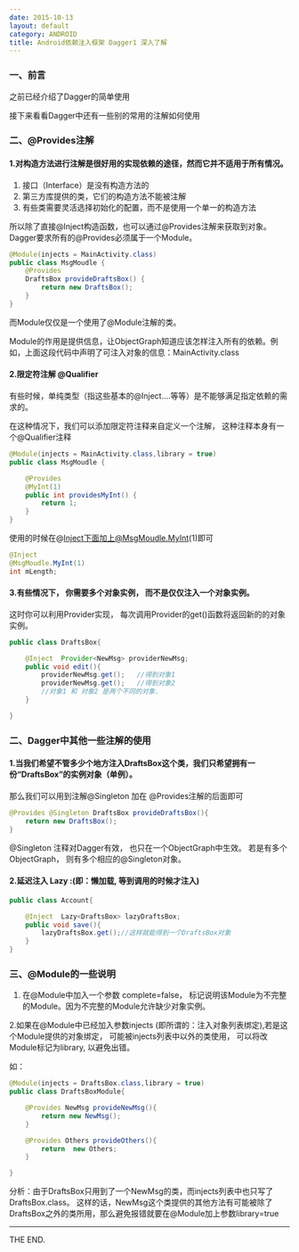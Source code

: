 ```yaml
---
date: 2015-10-13
layout: default
category: ANDROID
title: Android依赖注入框架 Dagger1 深入了解
---
```


### 一、前言

之前已经介绍了Dagger的简单使用

接下来看看Dagger中还有一些别的常用的注解如何使用

<!--more-->

### 二、@Provides注解

#### 1.对构造方法进行注解是很好用的实现依赖的途径，然而它并不适用于所有情况。

1. 接口（Interface）是没有构造方法的
2. 第三方库提供的类，它们的构造方法不能被注解
3. 有些类需要灵活选择初始化的配置，而不是使用一个单一的构造方法

所以除了直接@Inject构造函数，也可以通过@Provides注解来获取到对象。Dagger要求所有的@Provides必须属于一个Module。

```java
@Module(injects = MainActivity.class)
public class MsgMoudle {
    @Provides
    DraftsBox provideDraftsBox() {
        return new DraftsBox();
    }
}
```

而Module仅仅是一个使用了@Module注解的类。

Module的作用是提供信息，让ObjectGraph知道应该怎样注入所有的依赖。例如，上面这段代码中声明了可注入对象的信息：MainActivity.class

#### 2.限定符注解 @Qualifier

有些时候，单纯类型（指这些基本的@Inject....等等）是不能够满足指定依赖的需求的。

在这种情况下，我们可以添加限定符注释来自定义一个注解， 这种注释本身有一个@Qualifier注释

```java
@Module(injects = MainActivity.class,library = true)
public class MsgMoudle {

    @Provides
    @MyInt(1)
    public int providesMyInt() {
        return 1;
    }
}
```

使用的时候在@Inject下面加上@MsgMoudle.MyInt(1)即可

```java
@Inject
@MsgMoudle.MyInt(1)
int mLength;
```

#### 3.有些情况下， 你需要多个对象实例， 而不是仅仅注入一个对象实例。

这时你可以利用Provider实现， 每次调用Provider的get()函数将返回新的<T>的对象实例。

```java
public class DraftsBox{

	@Inject  Provider<NewMsg> providerNewMsg;
	public void edit(){
		providerNewMsg.get();	//得到对象1
		providerNewMsg.get();	//得到对象2
		//对象1 和 对象2 是两个不同的对象.
	}

}
```

### 二、Dagger中其他一些注解的使用

#### 1.当我们希望不管多少个地方注入DraftsBox这个类，我们只希望拥有一份“DraftsBox”的实例对象（单例）。

那么我们可以用到注解@Singleton 加在 @Provides注解的后面即可

```java
@Provides @Singleton DraftsBox provideDraftsBox(){
	return new DraftsBox();
}
```

@Singleton 注释对Dagger有效， 也只在一个ObjectGraph中生效。 若是有多个ObjectGraph， 则有多个相应的@Singleton对象。

#### 2.延迟注入 Lazy :(即：懒加载, 等到调用的时候才注入)

```java
public class Account{

	@Inject  Lazy<DraftsBox> lazyDraftsBox;
	public void save(){
		lazyDraftsBox.get();//这样就能得到一个DraftsBox对象
	}
}
```


### 三、@Module的一些说明

1. 在@Module中加入一个参数 complete=false， 标记说明该Module为不完整的Module。因为不完整的Module允许缺少对象实例。

2.如果在@Module中已经加入参数injects (即所谓的：注入对象列表绑定),若是这个Module提供的对象绑定， 可能被injects列表中以外的类使用， 可以将改Module标记为library, 以避免出错。

如：

```java
@Module(injects = DraftsBox.class,library = true)
public class DraftsBoxModule{

	@Provides NewMsg provideNewMsg(){
		return new NewMsg();
	}

	@Provides Others provideOthers(){
		return  new Others;
	}

}
```

分析：由于DraftsBox只用到了一个NewMsg的类，而injects列表中也只写了DraftsBox.class。
这样的话，NewMsg这个类提供的其他方法有可能被除了DraftsBox之外的类所用，那么避免报错就要在@Module加上参数library=true

- - -
THE END.
